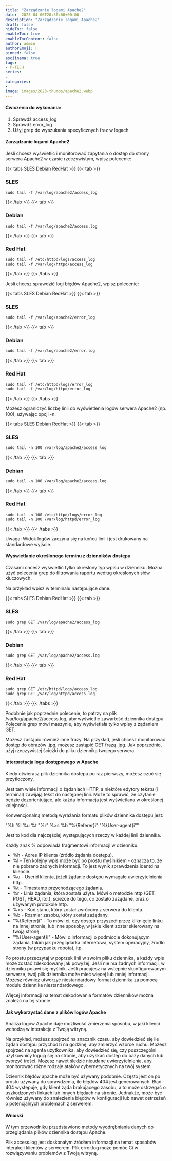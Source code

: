 ```yaml
---
title: "Zarządzanie logami Apache2"
date:  2023-04-06T20:30:00+00:00
description: "Zarządzanie logami Apache2"
draft: false
hideToc: false
enableToc: true
enableTocContent: false
author: admin
authorEmoji: 🐧
pinned: false
asciinema: true
tags:
- P-TECH
series:
-
categories:
- 
image: images/2023-thumbs/apache2.webp
---
```

#### Ćwiczenia do wykonania:
1. Sprawdź access_log
2. Sprawdź error_log
3. Użyj grep do wyszukania specyficznych fraz w logach

<script async id="asciicast-575108" src="https://asciinema.org/a/575108.js"></script>

#### Zarządzanie logami Apache2

Jeśli chcesz wyświetlić i monitorować zapytania o dostęp do strony serwera Apache2 w czasie rzeczywistym, wpisz polecenie:

{{< tabs SLES Debian RedHat >}}
  {{< tab >}}
  ### SLES
  ```
  sudo tail -f /var/log/apache2/access_log
  ```
  {{< /tab >}}
  {{< tab >}}
  ### Debian
  ```
  sudo tail -f /var/log/apache2/access.log
  ```
  {{< /tab >}}
  {{< tab >}}
  ### Red Hat
  ```
  sudo tail -f /etc/httpd/logs/access_log
  sudo tail -f /var/log/httpd/access_log
  ```
  {{< /tab >}}
{{< /tabs >}}

Jeśli chcesz sprawdzić logi błędów Apache2, wpisz polecenie:

{{< tabs SLES Debian RedHat >}}
  {{< tab >}}
  ### SLES
  ```
  sudo tail -f /var/log/apache2/error_log
  ```
  {{< /tab >}}
  {{< tab >}}
  ### Debian
  ```
  sudo tail -f /var/log/apache2/error.log
  ```
  {{< /tab >}}
  {{< tab >}}
  ### Red Hat
  ```
  sudo tail -f /etc/httpd/logs/error_log
  sudo tail -f /var/log/httpd/error_log
  ```
  {{< /tab >}}
{{< /tabs >}}

Możesz ograniczyć liczbę linii do wyświetlenia logów serwera Apache2 (np. 100), używając opcji -n.

{{< tabs SLES Debian RedHat >}}
  {{< tab >}}
  ### SLES
  ```
  sudo tail -n 100 /var/log/apache2/access_log
  ```
  {{< /tab >}}
  {{< tab >}}
  ### Debian
  ```
  sudo tail -n 100 /var/log/apache2/access.log
  ```
  {{< /tab >}}
  {{< tab >}}
  ### Red Hat
  ```
  sudo tail -n 100 /etc/httpd/logs/error_log
  sudo tail -n 100 /var/log/httpd/error_log
  ```
  {{< /tab >}}
{{< /tabs >}}

Uwaga: Widok logów zaczyna się na końcu linii i jest drukowany na standardowe wyjście.

#### Wyświetlanie określonego terminu z dzienników dostępu

Czasami chcesz wyświetlić tylko określony typ wpisu w dzienniku.  Można użyć polecenia grep do filtrowania raportu według określonych słów kluczowych.

Na przykład wpisz w terminalu następujące dane:

{{< tabs SLES Debian RedHat >}}
  {{< tab >}}
  ### SLES
  ```
  sudo grep GET /var/log/apache2/access_log
  ```
  {{< /tab >}}
  {{< tab >}}
  ### Debian
  ```
  sudo grep GET /var/log/apache2/access.log
  ```
  {{< /tab >}}
  {{< tab >}}
  ### Red Hat
  ```
  sudo grep GET /etc/httpd/logs/access_log
  sudo grep GET /var/log/httpd/access_log
  ```
  {{< /tab >}}
{{< /tabs >}}

Podobnie jak poprzednie polecenie, to patrzy na plik /var/log/apache2/access.log, aby wyświetlić zawartość dziennika dostępu. Polecenie grep mówi maszynie, aby wyświetlała tylko wpisy z żądaniem GET.

Możesz zastąpić również inne frazy. Na przykład, jeśli chcesz monitorować dostęp do obrazów .jpg, możesz zastąpić GET frazą .jpg. Jak poprzednio, użyj rzeczywistej ścieżki do pliku dziennika twojego serwera.

#### Interpretacja logu dostępowego w Apache

Kiedy otwierasz plik dziennika dostępu po raz pierwszy, możesz czuć się przytłoczony.

Jest tam wiele informacji o żądaniach HTTP, a niektóre edytory tekstu (i terminal) zawijają tekst do następnej linii. Może to sprawić, że czytanie będzie dezorientujące, ale każda informacja jest wyświetlana w określonej kolejności.

Konwencjonalną metodą wyrażania formatu plików dziennika dostępu jest:

"%h %l %u %t "%r" %>s %b "%{Referer}i" "%{User-agent}i""

Jest to kod dla najczęściej występujących rzeczy w każdej linii dziennika.

Każdy znak % odpowiada fragmentowi informacji w dzienniku:

* %h - Adres IP klienta (źródło żądania dostępu).
* %l - Ten kolejny wpis może być po prostu myślnikiem - oznacza to, że nie pobrano żadnych informacji. To jest wynik sprawdzenia identd na kliencie.
* %u - Userid klienta, jeżeli żądanie dostępu wymagało uwierzytelnienia http.
* %t - Timestamp przychodzącego żądania.
* %r - Linia żądania, która została użyta. Mówi o metodzie http (GET, POST, HEAD, itd.), ścieżce do tego, co zostało zażądane, oraz o używanym protokole http.
* %>s - Kod stanu, który został zwrócony z serwera do klienta.
* %b - Rozmiar zasobu, który został zażądany.
* "%{Referer}i" - To mówi ci, czy dostęp przyszedł przez kliknięcie linku na innej stronie, lub inne sposoby, w jakie klient został skierowany na twoją stronę.
* "%{User-agent}i" - Mówi o informacji o podmiocie dokonującym żądania, takim jak przeglądarka internetowa, system operacyjny, źródło strony (w przypadku robota), itp.

Po prostu przeczytaj w poprzek linii w swoim pliku dziennika, a każdy wpis może zostać zdekodowany jak powyżej. Jeśli nie ma żadnych informacji, w dzienniku pojawi się myślnik. Jeśli pracujesz na wstępnie skonfigurowanym serwerze, twój plik dziennika może mieć więcej lub mniej informacji. Możesz również utworzyć niestandardowy format dziennika za pomocą modułu dziennika niestandardowego.

Więcej informacji na temat dekodowania formatów dzienników można znaleźć na tej stronie.

#### Jak wykorzystać dane z plików logów Apache

Analiza logów Apache daje możliwość zmierzenia sposobu, w jaki klienci wchodzą w interakcje z Twoją witryną.

Na przykład, możesz spojrzeć na znacznik czasu, aby dowiedzieć się ile żądań dostępu przychodzi na godzinę, aby zmierzyć wzorce ruchu. Możesz spojrzeć na agenta użytkownika, aby dowiedzieć się, czy poszczególni użytkownicy logują się na stronie, aby uzyskać dostęp do bazy danych lub tworzyć treści. Możesz nawet śledzić nieudane uwierzytelnienia, aby monitorować różne rodzaje ataków cybernetycznych na twój system.

Dziennik błędów apache może być używany podobnie. Często jest on po prostu używany do sprawdzenia, ile błędów 404 jest generowanych. Błąd 404 występuje, gdy klient żąda brakującego zasobu, a to może ostrzegać o uszkodzonych linkach lub innych błędach na stronie. Jednakże, może być również używany do znalezienia błędów w konfiguracji lub nawet ostrzeżeń o potencjalnych problemach z serwerem.

#### Wnioski

W tym przewodniku przedstawiono metody wyodrębniania danych do przeglądania plików dziennika dostępu Apache.

Plik access.log jest doskonałym źródłem informacji na temat sposobów interakcji klientów z serwerem. Plik error.log może pomóc Ci w rozwiązywaniu problemów z Twoją witryną.